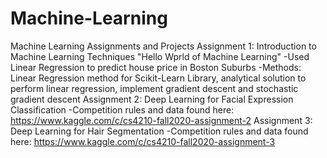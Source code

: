 # Machine-Learning
Machine Learning Assignments and Projects 
Assignment 1: Introduction to Machine Learning Techniques "Hello Wprld of Machine Learning"
  -Used Linear Regression to predict house price in Boston Suburbs
  -Methods: Linear Regression method for Scikit-Learn Library, analytical solution to perform linear regression, implement gradient descent and stochastic gradient descent
Assignment 2: Deep Learning for Facial Expression Classification
  -Competition rules and data found here: https://www.kaggle.com/c/cs4210-fall2020-assignment-2
Assignment 3: Deep Learning for Hair Segmentation
  -Competition rules and data found here: https://www.kaggle.com/c/cs4210-fall2020-assignment-3

